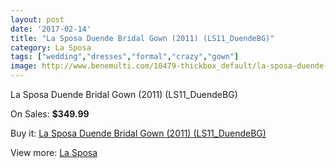 ```yaml
---
layout: post
date: '2017-02-14'
title: "La Sposa Duende Bridal Gown (2011) (LS11_DuendeBG)"
category: La Sposa
tags: ["wedding","dresses","formal","crazy","gown"]
image: http://www.benemulti.com/10479-thickbox_default/la-sposa-duende-bridal-gown-2011-ls11duendebg.jpg
---
```

La Sposa Duende Bridal Gown (2011) (LS11_DuendeBG)

On Sales: **$349.99**
<a href="https://www.benemulti.com/en/la-sposa/3935-la-sposa-duende-bridal-gown-2011-ls11duendebg.html"><amp-img layout="responsive" width="600" height="600" src="//www.benemulti.com/10479-thickbox_default/la-sposa-duende-bridal-gown-2011-ls11duendebg.jpg" alt="La Sposa Duende Bridal Gown (2011) (LS11_DuendeBG) 0" /></a>
<a href="https://www.benemulti.com/en/la-sposa/3935-la-sposa-duende-bridal-gown-2011-ls11duendebg.html"><amp-img layout="responsive" width="600" height="600" src="//www.benemulti.com/10481-thickbox_default/la-sposa-duende-bridal-gown-2011-ls11duendebg.jpg" alt="La Sposa Duende Bridal Gown (2011) (LS11_DuendeBG) 1" /></a>
<a href="https://www.benemulti.com/en/la-sposa/3935-la-sposa-duende-bridal-gown-2011-ls11duendebg.html"><amp-img layout="responsive" width="600" height="600" src="//www.benemulti.com/10480-thickbox_default/la-sposa-duende-bridal-gown-2011-ls11duendebg.jpg" alt="La Sposa Duende Bridal Gown (2011) (LS11_DuendeBG) 2" /></a>

Buy it: [La Sposa Duende Bridal Gown (2011) (LS11_DuendeBG)](https://www.benemulti.com/en/la-sposa/3935-la-sposa-duende-bridal-gown-2011-ls11duendebg.html "La Sposa Duende Bridal Gown (2011) (LS11_DuendeBG)")

View more: [La Sposa](https://www.benemulti.com/en/38-la-sposa "La Sposa")